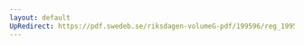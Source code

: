 ```yaml
---
layout: default
UpRedirect: https://pdf.swedeb.se/riksdagen-volumeG-pdf/199596/reg_199596/reg_199596_0063.pdf
---
```

